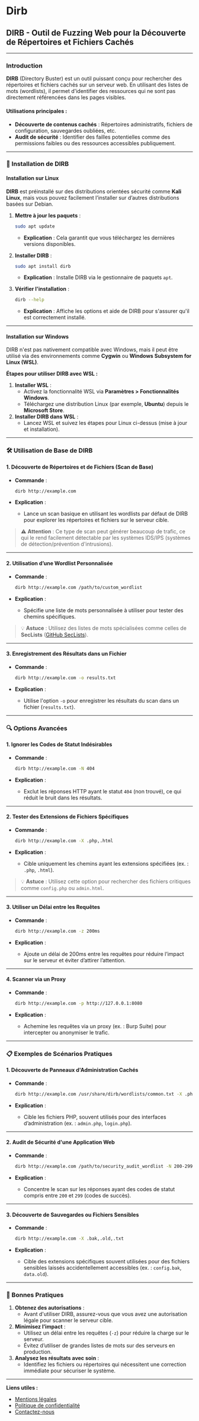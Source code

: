 # Dirb

## DIRB - Outil de Fuzzing Web pour la Découverte de Répertoires et Fichiers Cachés

***

### Introduction

**DIRB** (Directory Buster) est un outil puissant conçu pour rechercher des répertoires et fichiers cachés sur un serveur web. En utilisant des listes de mots (wordlists), il permet d'identifier des ressources qui ne sont pas directement référencées dans les pages visibles.

#### Utilisations principales :

* **Découverte de contenus cachés** : Répertoires administratifs, fichiers de configuration, sauvegardes oubliées, etc.
* **Audit de sécurité** : Identifier des failles potentielles comme des permissions faibles ou des ressources accessibles publiquement.

***

### 🚀 Installation de DIRB

#### Installation sur Linux

**DIRB** est préinstallé sur des distributions orientées sécurité comme **Kali Linux**, mais vous pouvez facilement l’installer sur d’autres distributions basées sur Debian.

1.  **Mettre à jour les paquets** :

    ```bash
    sudo apt update
    ```

    * **Explication** : Cela garantit que vous téléchargez les dernières versions disponibles.
2.  **Installer DIRB** :

    ```bash
    sudo apt install dirb
    ```

    * **Explication** : Installe DIRB via le gestionnaire de paquets `apt`.
3.  **Vérifier l'installation** :

    ```bash
    dirb --help
    ```

    * **Explication** : Affiche les options et aide de DIRB pour s'assurer qu'il est correctement installé.

***

#### Installation sur Windows

DIRB n'est pas nativement compatible avec Windows, mais il peut être utilisé via des environnements comme **Cygwin** ou **Windows Subsystem for Linux (WSL)**.

**Étapes pour utiliser DIRB avec WSL :**

1. **Installer WSL** :
   * Activez la fonctionnalité WSL via **Paramètres > Fonctionnalités Windows**.
   * Téléchargez une distribution Linux (par exemple, **Ubuntu**) depuis le **Microsoft Store**.
2. **Installer DIRB dans WSL** :
   * Lancez WSL et suivez les étapes pour Linux ci-dessus (mise à jour et installation).

***

### 🛠️ Utilisation de Base de DIRB

#### 1. Découverte de Répertoires et de Fichiers (Scan de Base)

*   **Commande** :

    ```bash
    dirb http://example.com
    ```
* **Explication** :
  * Lance un scan basique en utilisant les wordlists par défaut de DIRB pour explorer les répertoires et fichiers sur le serveur cible.

> ⚠️ **Attention** : Ce type de scan peut générer beaucoup de trafic, ce qui le rend facilement détectable par les systèmes IDS/IPS (systèmes de détection/prévention d'intrusions).

***

#### 2. Utilisation d’une Wordlist Personnalisée

*   **Commande** :

    ```bash
    dirb http://example.com /path/to/custom_wordlist
    ```
* **Explication** :
  * Spécifie une liste de mots personnalisée à utiliser pour tester des chemins spécifiques.

> 💡 **Astuce** : Utilisez des listes de mots spécialisées comme celles de **SecLists** ([GitHub SecLists](https://github.com/danielmiessler/SecLists)).

***

#### 3. Enregistrement des Résultats dans un Fichier

*   **Commande** :

    ```bash
    dirb http://example.com -o results.txt
    ```
* **Explication** :
  * Utilise l'option `-o` pour enregistrer les résultats du scan dans un fichier (`results.txt`).

***

### 🔍 Options Avancées

#### 1. Ignorer les Codes de Statut Indésirables

*   **Commande** :

    ```bash
    dirb http://example.com -N 404
    ```
* **Explication** :
  * Exclut les réponses HTTP ayant le statut `404` (non trouvé), ce qui réduit le bruit dans les résultats.

***

#### 2. Tester des Extensions de Fichiers Spécifiques

*   **Commande** :

    ```bash
    dirb http://example.com -X .php,.html
    ```
* **Explication** :
  * Cible uniquement les chemins ayant les extensions spécifiées (ex. : `.php`, `.html`).

> 💡 **Astuce** : Utilisez cette option pour rechercher des fichiers critiques comme `config.php` ou `admin.html`.

***

#### 3. Utiliser un Délai entre les Requêtes

*   **Commande** :

    ```bash
    dirb http://example.com -z 200ms
    ```
* **Explication** :
  * Ajoute un délai de 200ms entre les requêtes pour réduire l’impact sur le serveur et éviter d’attirer l’attention.

***

#### 4. Scanner via un Proxy

*   **Commande** :

    ```bash
    dirb http://example.com -p http://127.0.0.1:8080
    ```
* **Explication** :
  * Achemine les requêtes via un proxy (ex. : Burp Suite) pour intercepter ou anonymiser le trafic.

***

### 📋 Exemples de Scénarios Pratiques

#### 1. Découverte de Panneaux d'Administration Cachés

*   **Commande** :

    ```bash
    dirb http://example.com /usr/share/dirb/wordlists/common.txt -X .php
    ```
* **Explication** :
  * Cible les fichiers PHP, souvent utilisés pour des interfaces d’administration (ex. : `admin.php`, `login.php`).

***

#### 2. Audit de Sécurité d'une Application Web

*   **Commande** :

    ```bash
    dirb http://example.com /path/to/security_audit_wordlist -N 200-299
    ```
* **Explication** :
  * Concentre le scan sur les réponses ayant des codes de statut compris entre `200` et `299` (codes de succès).

***

#### 3. Découverte de Sauvegardes ou Fichiers Sensibles

*   **Commande** :

    ```bash
    dirb http://example.com -X .bak,.old,.txt
    ```
* **Explication** :
  * Cible des extensions spécifiques souvent utilisées pour des fichiers sensibles laissés accidentellement accessibles (ex. : `config.bak`, `data.old`).

***

### 📖 Bonnes Pratiques

1. **Obtenez des autorisations** :
   * Avant d'utiliser DIRB, assurez-vous que vous avez une autorisation légale pour scanner le serveur cible.
2. **Minimisez l’impact** :
   * Utilisez un délai entre les requêtes (`-z`) pour réduire la charge sur le serveur.
   * Évitez d’utiliser de grandes listes de mots sur des serveurs en production.
3. **Analysez les résultats avec soin** :
   * Identifiez les fichiers ou répertoires qui nécessitent une correction immédiate pour sécuriser le système.

***

**Liens utiles :**

* [Mentions légales](https://dika-1.gitbook.io/road-to-hacker/mentions-legales)
* [Politique de confidentialité](https://dika-1.gitbook.io/road-to-hacker/politique-de-confidentialite)
* [Contactez-nous](mailto:dika-road-to-hacker@protonmail.com)

